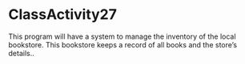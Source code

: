 # ClassActivity27
This program will have a system to manage the inventory of the local bookstore. This bookstore keeps a record of all books and the store’s details..
